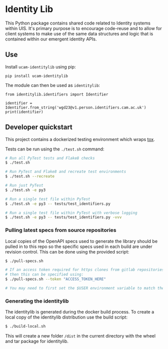 # Identity Lib

This Python package contains shared code related to Identity systems within UIS. It's primary
purpose is to encourage code-reuse and to allow for client systems to make use of the same
data structures and logic that is contained within our emergent identity APIs.

## Use

Install `ucam-identitylib` using pip:

```
pip install ucam-identitylib
```

The module can then be used as `identitylib`:

```python3
from identitylib.identifiers import Identifier

identifier = Identifier.from_string('wgd23@v1.person.identifiers.cam.ac.uk')
print(identifier)
```

## Developer quickstart

This project contains a dockerized testing environment which wraps [tox](https://tox.readthedocs.io/en/latest/).

Tests can be run using the `./test.sh` command:

```bash
# Run all PyTest tests and Flake8 checks
$ ./test.sh

# Run PyTest and Flake8 and recreate test environments
$ ./test.sh --recreate

# Run just PyTest
$ ./test.sh -e py3

# Run a single test file within PyTest
$ ./test.sh -e py3 -- tests/test_identifiers.py

# Run a single test file within PyTest with verbose logging
$ ./test.sh -e py3 -- tests/test_identifiers.py -vvv
```

### Pulling latest specs from source repositories

Local copies of the OpenAPI specs used to generate the library should be pulled in to this repo
so the specific specs used in each build are under revision control. This can be done using the
provided script:

```bash
$ ./pull-specs.sh

# If an access token required for https clones from gitlab repositories
# then this can be specified using:
$ ./pull-specs.sh --token "ACCESS_TOKEN_HERE"

# You may need to first set the $USER environment variable to match the GitLab account name.

```

### Generating the identitylib

The identitylib is generated during the docker build process. To create a local copy of the
identitylib distribution use the build script:

```bash
$ ./build-local.sh
```

This will create a new folder `/dist` in the current directory with the wheel and tar package for
identitylib.
